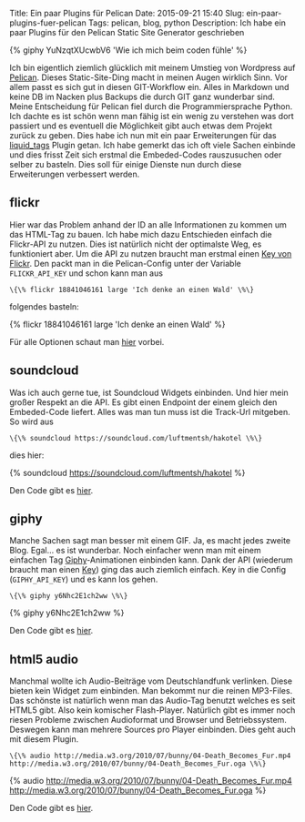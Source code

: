 Title: Ein paar Plugins für Pelican
Date: 2015-09-21 15:40
Slug: ein-paar-plugins-fuer-pelican
Tags: pelican, blog, python
Description: Ich habe ein paar Plugins für  den Pelican Static Site Generator geschrieben

{% giphy YuNzqtXUcwbV6 'Wie ich mich beim coden fühle' %}

Ich bin eigentlich ziemlich glücklich mit meinem Umstieg von Wordpress auf [Pelican](http://blog.getpelican.com/). Dieses Static-Site-Ding macht in meinen Augen wirklich Sinn. Vor allem passt es sich gut in diesen GIT-Workflow ein. Alles in Markdown und keine DB im Nacken plus Backups die durch GIT ganz wunderbar sind. Meine Entscheidung für Pelican fiel durch die Programmiersprache Python. Ich dachte es ist schön wenn man fähig ist ein wenig zu verstehen was dort passiert und es eventuell die Möglichkeit gibt auch etwas dem Projekt zurück zu geben. Dies habe ich nun mit ein paar Erweiterungen für das [liquid_tags](https://github.com/getpelican/pelican-plugins/tree/master/liquid_tags) Plugin getan. Ich habe gemerkt das ich oft viele Sachen einbinde und dies frisst Zeit sich erstmal die Embeded-Codes rauszusuchen oder selber zu basteln. Dies soll für einige Dienste nun durch diese Erweiterungen verbessert werden.

## flickr
Hier war das Problem anhand der ID an alle Informationen zu kommen um das HTML-Tag zu bauen. Ich habe mich dazu Entschieden einfach die Flickr-API zu nutzen. Dies ist natürlich nicht der optimalste Weg, es funktioniert aber. Um die API zu nutzen braucht man erstmal einen [Key von Flickr](ttps://www.flickr.com/services/apps/create/apply). Den packt man in die Pelican-Config unter der Variable `FLICKR_API_KEY` und schon kann man aus

	\{\% flickr 18841046161 large 'Ich denke an einen Wald' \%\}

folgendes basteln:

{% flickr 18841046161 large 'Ich denke an einen Wald' %}

Für alle Optionen schaut man [hier](https://github.com/getpelican/pelican-plugins/blob/master/liquid_tags/flickr.py) vorbei.

## soundcloud
Was ich auch gerne tue, ist Soundcloud Widgets einbinden. Und hier mein großer Respekt an die API. Es gibt einen Endpoint der einem gleich den Embeded-Code liefert. Alles was man tun muss ist die Track-Url mitgeben. So wird aus

	\{\% soundcloud https://soundcloud.com/luftmentsh/hakotel \%\}

dies hier:

{% soundcloud https://soundcloud.com/luftmentsh/hakotel %}

Den Code gibt es [hier](https://github.com/getpelican/pelican-plugins/blob/master/liquid_tags/soundcloud.py).

## giphy
Manche Sachen sagt man besser mit einem GIF. Ja, es macht jedes zweite Blog. Egal... es ist wunderbar. Noch einfacher wenn man mit einem einfachen Tag [Giphy](http://giphy.com)-Animationen einbinden kann. Dank der API (wiederum braucht man einen [Key](https://github.com/giphy/GiphyAPI)) ging das auch ziemlich einfach. Key in die Config (`GIPHY_API_KEY`) und es kann los gehen.

	\{\% giphy y6Nhc2E1ch2ww \%\}

{% giphy y6Nhc2E1ch2ww %}

Den Code gibt es [hier](https://github.com/getpelican/pelican-plugins/blob/master/liquid_tags/giphy.py).

## html5 audio
Manchmal wollte ich Audio-Beiträge vom Deutschlandfunk verlinken. Diese bieten kein Widget zum einbinden. Man bekommt nur die reinen MP3-Files. Das schönste ist natürlich wenn man das Audio-Tag benutzt welches es seit HTML5 gibt. Also kein komischer Flash-Player. Natürlich gibt es immer noch riesen Probleme zwischen Audioformat und Browser und Betriebssystem. Deswegen kann man mehrere Sources pro Player einbinden. Dies geht auch mit diesem Plugin.

	\{\% audio http://media.w3.org/2010/07/bunny/04-Death_Becomes_Fur.mp4 http://media.w3.org/2010/07/bunny/04-Death_Becomes_Fur.oga \%\}

{% audio http://media.w3.org/2010/07/bunny/04-Death_Becomes_Fur.mp4 http://media.w3.org/2010/07/bunny/04-Death_Becomes_Fur.oga %}

Den Code gibt es [hier](https://github.com/getpelican/pelican-plugins/blob/master/liquid_tags/audio.py).
